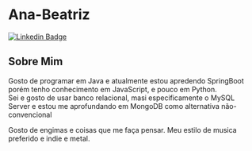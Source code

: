 # Ana-Beatriz
[![Linkedin Badge](https://img.shields.io/badge/-LinkedIn-ff005ccc?style=flat-square&logo=Linkedin&logoColor=white&link=https://www.linkedin.com/in/ana-beatriz-de-oliveira-alves-388b312b1/)](https://www.linkedin.com/in/ana-beatriz-de-oliveira-alves-388b312b1/)
## Sobre Mim
<p>Gosto de programar em Java e atualmente estou apredendo SpringBoot porém tenho conhecimento em JavaScript, e pouco em Python. <br>
Sei e gosto de usar banco relacional, masi especificamente o MySQL Server e estou me aprofundando em MongoDB como alternativa não-convencional</p>
<p>Gosto de engimas e coisas que me faça pensar. Meu estilo de musica preferido e indie e metal.</p>
